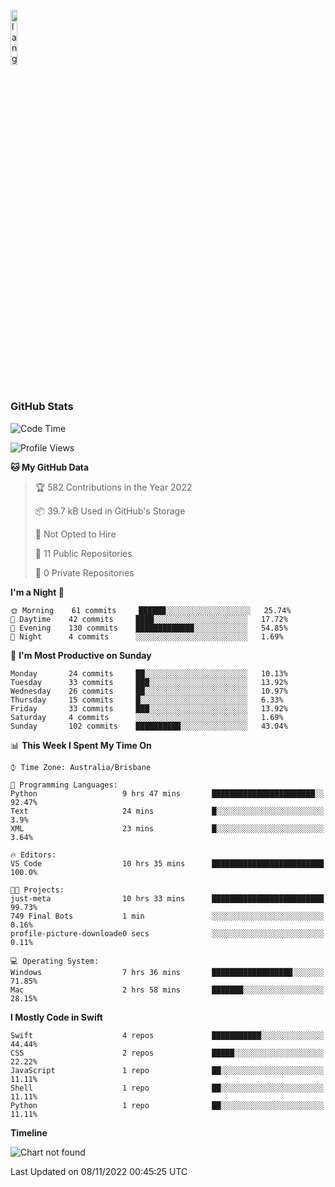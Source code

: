 <p align="left"><img width=15%" src="https://github.com/alansmathew/alansmathew/raw/master/lang.gif" alt="lang image here" /></p>

# <h3 align="left">GitHub Stats</h3>

<!--START_SECTION:waka-->
![Code Time](http://img.shields.io/badge/Code%20Time-86%20hrs%2047%20mins-blue)

![Profile Views](http://img.shields.io/badge/Profile%20Views-0-blue)

**🐱 My GitHub Data** 

> 🏆 582 Contributions in the Year 2022
 > 
> 📦 39.7 kB Used in GitHub's Storage 
 > 
> 🚫 Not Opted to Hire
 > 
> 📜 11 Public Repositories 
 > 
> 🔑 0 Private Repositories  
 > 
**I'm a Night 🦉** 

```text
🌞 Morning    61 commits     ██████░░░░░░░░░░░░░░░░░░░   25.74% 
🌆 Daytime    42 commits     ████░░░░░░░░░░░░░░░░░░░░░   17.72% 
🌃 Evening    130 commits    █████████████░░░░░░░░░░░░   54.85% 
🌙 Night      4 commits      ░░░░░░░░░░░░░░░░░░░░░░░░░   1.69%

```
📅 **I'm Most Productive on Sunday** 

```text
Monday       24 commits     ██░░░░░░░░░░░░░░░░░░░░░░░   10.13% 
Tuesday      33 commits     ███░░░░░░░░░░░░░░░░░░░░░░   13.92% 
Wednesday    26 commits     ██░░░░░░░░░░░░░░░░░░░░░░░   10.97% 
Thursday     15 commits     █░░░░░░░░░░░░░░░░░░░░░░░░   6.33% 
Friday       33 commits     ███░░░░░░░░░░░░░░░░░░░░░░   13.92% 
Saturday     4 commits      ░░░░░░░░░░░░░░░░░░░░░░░░░   1.69% 
Sunday       102 commits    ██████████░░░░░░░░░░░░░░░   43.04%

```


📊 **This Week I Spent My Time On** 

```text
⌚︎ Time Zone: Australia/Brisbane

💬 Programming Languages: 
Python                   9 hrs 47 mins       ███████████████████████░░   92.47% 
Text                     24 mins             █░░░░░░░░░░░░░░░░░░░░░░░░   3.9% 
XML                      23 mins             █░░░░░░░░░░░░░░░░░░░░░░░░   3.64%

🔥 Editors: 
VS Code                  10 hrs 35 mins      █████████████████████████   100.0%

🐱‍💻 Projects: 
just-meta                10 hrs 33 mins      █████████████████████████   99.73% 
749 Final Bots           1 min               ░░░░░░░░░░░░░░░░░░░░░░░░░   0.16% 
profile-picture-downloade0 secs              ░░░░░░░░░░░░░░░░░░░░░░░░░   0.11%

💻 Operating System: 
Windows                  7 hrs 36 mins       ██████████████████░░░░░░░   71.85% 
Mac                      2 hrs 58 mins       ███████░░░░░░░░░░░░░░░░░░   28.15%

```

**I Mostly Code in Swift** 

```text
Swift                    4 repos             ███████████░░░░░░░░░░░░░░   44.44% 
CSS                      2 repos             █████░░░░░░░░░░░░░░░░░░░░   22.22% 
JavaScript               1 repo              ██░░░░░░░░░░░░░░░░░░░░░░░   11.11% 
Shell                    1 repo              ██░░░░░░░░░░░░░░░░░░░░░░░   11.11% 
Python                   1 repo              ██░░░░░░░░░░░░░░░░░░░░░░░   11.11%

```


**Timeline**

![Chart not found](https://raw.githubusercontent.com/samh06/samh06/master/charts/bar_graph.png) 


 Last Updated on 08/11/2022 00:45:25 UTC
<!--END_SECTION:waka-->
